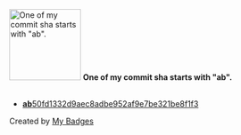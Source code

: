<img src="https://github.com/my-badges/my-badges/blob/master/src/all-badges/abc-commit/ab-commit.png?raw=true" alt="One of my commit sha starts with &quot;ab&quot;." title="One of my commit sha starts with &quot;ab&quot;." width="128">
<strong>One of my commit sha starts with &quot;ab&quot;.</strong>
<br><br>

- <a href="https://github.com/nexeck/nexeck/commit/ab50fd1332d9aec8adbe952af9e7be321be8f1f3"><strong>ab</strong>50fd1332d9aec8adbe952af9e7be321be8f1f3</a>


Created by <a href="https://github.com/my-badges/my-badges">My Badges</a>